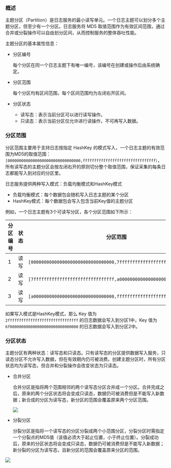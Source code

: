 ### 概述

主题分区（Partition）是日志服务的最小读写单元。一个日志主题可以划分多个主题分区，但至少有一个分区。日志服务将 MD5 取值范围作为有效区间范围，通过合并或分裂操作可以自由划分区间，从而控制服务的整体吞吐性能。

主题分区的基本属性信息：

- 分区编号

  每个分区在同一个日志主题下有唯一编号，该编号在创建或操作后由系统确定。

- 分区范围

  每个分区均有区间范围，每个区间范围均为左闭右开区间。

- 分区状态

  - 读写态：表示当前分区可以进行读写操作。
  - 只读态：表示当前分区仅允许进行读操作，不可再写入数据。



### 分区范围

分区范围主要用于支持日志按指定 HashKey 的模式写入，一个日志主题的有效范围为MD5的取值范围： `[00000000000000000000000000000000,ffffffffffffffffffffffffffffffff）`，所有读写态的主题分区会按左闭右开的原则切分整个取值范围，保证采集的每条日志都能写入到对应的分区里。

日志服务提供两种写入模式：负载均衡模式和HashKey模式

- 负载均衡模式：每个数据包会随机写入日志主题的某个分区
- HashKey模式：每个数据包会写入包含当前Key值的主题分区

例如，一个日志主题有3个可读写分区，各个分区范围如下所示：

| 分区编号 | 状态 | 分区范围                                                     |
| -------- | ---- | ------------------------------------------------------------ |
| 1        | 读写 | `[00000000000000000000000000000000,7fffffffffffffffffffffffffffffff）` |
| 2        | 读写 | `[7fffffffffffffffffffffffffffffff,a0000000000000000000000000000000）` |
| 3        | 读写 | `[a0000000000000000000000000000000,ffffffffffffffffffffffffffffffff）` |

如果写入模式是HashKey模式，那么 Key 值为 `2fffffffffffffffffffffffffffffff` 的日志数据会写入到分区1中，Key 值为 `6f000000000000000000000000000000` 的日志数据会写入到分区2中。



### 分区状态

主题分区有两种状态：读写态和只读态。只有读写态的分区提供数据写入服务，只读态分区不允许写入数据，但在有效期内仍可被消费。创建主题分区时，所有分区状态均为读写态，但合并和分裂操作会改变状态为只读态。

- 合并分区

  合并分区是指将两个范围相邻的两个读写态分区合并成一个分区。合并完成之后，原来的两个分区状态将会变成只读态，数据仍可被消费但是不能写入新数据；新合成的分区为读写态，新分区的范围会覆盖原来两个分区范围。

  ![](https://main.qcloudimg.com/raw/7074e63f6ba4ca78a831f9e1e9c7630a/%E5%90%88%E5%B9%B6.png)

- 分裂分区

  分裂分区是指将一个读写态的分区分裂成两个小范围分区，分裂分区时需指定一个分裂点的MD5值（该值必须大于起止位置，小于终止位置）。分裂成功后，原来的分区状态将会变成只读态，数据仍可被消费但是不能写入新数据；新分裂的分区为读写态，且新分区的范围会覆盖原来分区的范围。

![](https://main.qcloudimg.com/raw/caaac2224712f736dc57b34d0ccceff8/%E5%88%86%E8%A3%82.png)
